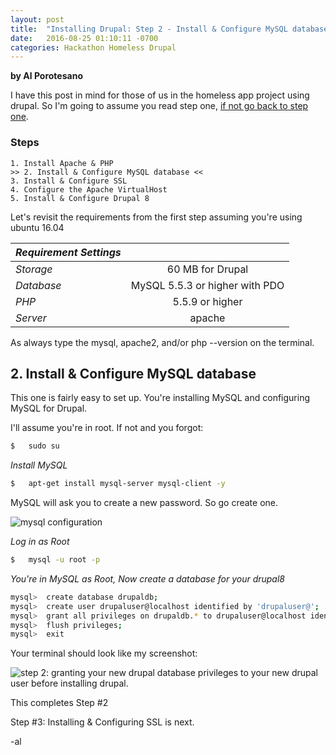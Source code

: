 ```yaml
---
layout: post
title:  "Installing Drupal: Step 2 - Install & Configure MySQL database"
date:   2016-08-25 01:10:11 -0700
categories: Hackathon Homeless Drupal
---
```

**by Al Porotesano**

I have this post in mind for those of us in the homeless app project using drupal. So I'm going to assume you read step one, [if not go back to step one](http://nobleexperiment.github.io/hackathon/homeless/drupal/2016/08/24/Installing_Drupal_step1.html).

### Steps ###

	1. Install Apache & PHP
	>> 2. Install & Configure MySQL database <<
	3. Install & Configure SSL
	4. Configure the Apache VirtualHost
	5. Install & Configure Drupal 8

Let's revisit the requirements from the first step assuming you're using ubuntu 16.04

| *Requirement Settings*	|            |
|----------|:-------------:|
| *Storage* 	| 60 MB for Drupal |
| *Database*	| MySQL 5.5.3 or higher with PDO |
| *PHP* 		| 5.5.9 or higher |
| *Server* 		| apache |

As always type the mysql, apache2, and/or php --version on the terminal.

## 2. Install & Configure MySQL database ##

This one is fairly easy to set up. You're installing MySQL and configuring MySQL for Drupal.

I'll assume you're in root. If not and you forgot:

```sh
$ 	sudo su
```

*Install MySQL*

```sh
$ 	apt-get install mysql-server mysql-client -y
```

MySQL will ask you to create a new password. So go create one.

![mysql configuration](http://i.imgur.com/stjKaPV.png)

*Log in as Root*

```sh
$ 	mysql -u root -p
```

*You're in MySQL as Root, Now create a database for your drupal8*


```sh
mysql> 	create database drupaldb;
mysql> 	create user drupaluser@localhost identified by 'drupaluser@';
mysql> 	grant all privileges on drupaldb.* to drupaluser@localhost identified by 'drupaluser@';
mysql> 	flush privileges;
mysql> 	exit
```
Your terminal should look like my screenshot:

![step 2: granting your new drupal database privileges to your new drupal user before installing drupal.](http://i.imgur.com/uJA4qfE.png)

This completes Step #2

Step #3: Installing & Configuring SSL is next.

-al
